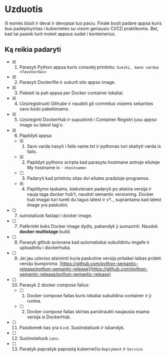 # Uzduotis

Iš esmės būsit ir devai ir devopsai tuo paciu. Finale busit padare appsa kuris bus padeployintas i kubernetes su visom geriausio CI/CD praktikomis. Bet, kad tai pasiek turit moket appsus sudet i konteinerius.

## Ką reikia padaryti

- [x] 1. Parasyti Python appsa kuris consolej printintu: ```Sveiki, mano vardas <TavoVardas>```
- [x] 2. Parasyti Dockerfile ir sukurti sito appso image.
- [x] 3. Paleisti ta pati appsa per Docker container lokaliai.
- [x] 4. Uzsiregistruoti Githube ir naudoti git commitus visiems sekanties savo kodo pakeitimams.
- [x] 5. Uzsireginti DockerHub ir supushinti i Container Registri jusu appso image su latest tag'u
- [x] 6. Papildyti appsa:
  - [x] 1. Savo varda irasyti i faila name.txt ir pythonas turi skaityti varda is failo.
  - [x] 2. Papildyti pythono scirpta kad parasytu hostmane antroje eiluteje My hostname is - ``<hostname>``
  - [ ] 3. Padaryti kad printintu sitas dvi eilutes pradzioje programos.
  - [x] 4. Papildymo taskams, kiekvienam padaryti po atskira versija ir nauja taga docker hub't, naudoti semantic versioning. Docker hub imagai turi tureti du tagus latest ir v*.*.*, suprantama kad latest image yra paskutini.
- [ ] 7. suinstaliuok fastapi i docker image.
- [ ] 7. Patikrinkt koks Docker image dydis, pabandyk ji sumazinti. Naudok **docker multistage** build.
- [ ] 8. Parasyk github acionana kad automatiskai subuildintu imgafe ir uploadintu i dockerhuba.
- [ ] 9. Jei jau uzkniso atsiminti kuria paskutine versija pritaikei laikas prideti versiju bumpinima. [https://github.com/python-semantic-release/python-semantic-release](https://github.com/python-semantic-release/python-semantic-release)
- [ ] 10. Parasyk 2 docker compose failus:
  - [ ] 1. Docker compose failas kuris lokaliai subuildina container ir ji runina.
  - [ ] 2. Docker compose failas skirtas parsitraukti naujausia esama versija is DockerHub.
- [ ] 11. Pasidomek kas yra ```kind```. Susiinstaliuok ir isbandyk. 
- [ ] 12. Susiinstaliuok ```Lens```.
- [ ] 13. Parašyk paprašyk paprastą kubernečiu ```Deplyment``` ir ```Service``` 
